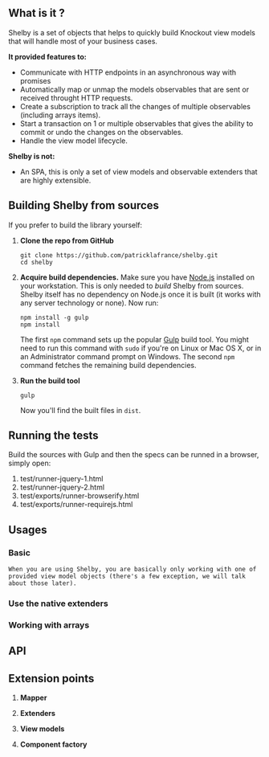 ## What is it ?

Shelby is a set of objects that helps to quickly build Knockout view models that will handle most of your business cases. 

**It provided features to:**

* Communicate with HTTP endpoints in an asynchronous way with promises
* Automatically map or unmap the models observables that are sent or received throught HTTP requests.
* Create a subscription to track all the changes of multiple observables (including arrays items).
* Start a transaction on 1 or multiple observables that gives the ability to commit or undo the changes on the observables.
* Handle the view model lifecycle.

**Shelby is not:**

* An SPA, this is only a set of view models and observable extenders that are highly extensible.

## Building Shelby from sources

If you prefer to build the library yourself:

 1. **Clone the repo from GitHub**

        git clone https://github.com/patricklafrance/shelby.git
        cd shelby

 2. **Acquire build dependencies.** Make sure you have [Node.js](http://nodejs.org/) installed on your workstation. This is only needed to _build_ Shelby from sources. Shelby itself has no dependency on Node.js once it is built (it works with any server technology or none). Now run:

        npm install -g gulp
        npm install

    The first `npm` command sets up the popular [Gulp](http://gulpjs.com/) build tool. You might need to run this command with `sudo` if you're on Linux or Mac OS X, or in an Administrator command prompt on Windows. The second `npm` command fetches the remaining build dependencies.

 3. **Run the build tool**

        gulp

    Now you'll find the built files in `dist`.

## Running the tests

Build the sources with Gulp and then the specs can be runned in a browser, simply open:

1. test/runner-jquery-1.html
2. test/runner-jquery-2.html
3. test/exports/runner-browserify.html
4. test/exports/runner-requirejs.html

## Usages

### Basic

    When you are using Shelby, you are basically only working with one of provided view model objects (there's a few exception, we will talk about those later).



### Use the native extenders

### Working with arrays

## API

## Extension points

1. **Mapper**

2. **Extenders**

3. **View models**

4. **Component factory**


